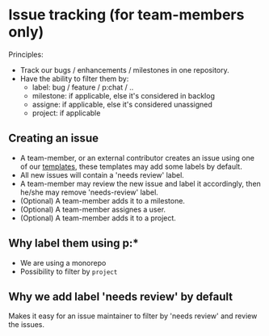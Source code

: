 # Issue tracking (for team-members only)

Principles:

- Track our bugs / enhancements / milestones in one repository.
- Have the ability to filter them by:
  - label: bug / feature / p:chat / ..
  - milestone: if applicable, else it's considered in backlog
  - assigne: if applicable, else it's considered unassigned
  - project: if applicable

## Creating an issue

- A team-member, or an external contributor creates an issue using one of our [templates](.github/ISSUE_TEMPLATE), these templates may add some labels by default.
- All new issues will contain a 'needs review' label.
- A team-member may review the new issue and label it accordingly, then he/she may remove 'needs-review' label.
- (Optional) A team-member adds it to a milestone.
- (Optional) A team-member assignes a user.
- (Optional) A team-member adds it to a project.

## Why label them using p:\*

- We are using a monorepo
- Possibility to filter by `project`

## Why we add label 'needs review' by default

Makes it easy for an issue maintainer to filter by 'needs review' and review the issues.
